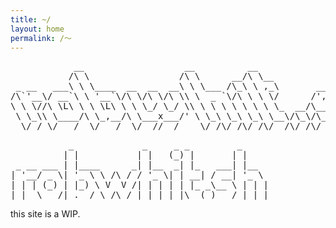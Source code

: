 ```yaml
---
title: ~/
layout: home
permalink: /～
---
```


<div id="banner" class="center-wrapper">
<pre id="banner-desktop" class="ascii-art purp">
            __                   __          __                __         
           /\ \                 /\ \      __/\ \__            /\ \        
 _ __   ___\ \ \____  __  __  __\ \ \___ /\_\ \ ,_\       ____\ \ \___    
/\`'__\/ __`\ \ '__`\/\ \/\ \/\ \\ \  _ `\/\ \ \ \/      /',__\\ \  _ `\  
\ \ \//\ \L\ \ \ \L\ \ \ \_/ \_/ \\ \ \ \ \ \ \ \ \_  __/\__, `\\ \ \ \ \ 
 \ \_\\ \____/\ \_,__/\ \___x___/' \ \_\ \_\ \_\ \__\/\_\/\____/ \ \_\ \_\
  \/_/ \/___/  \/___/  \/__//__/    \/_/\/_/\/_/\/__/\/_/\/___/   \/_/\/_/
</pre>
<pre id="banner-mobile" class="ascii-art purp">
           _             _     _ _         _
          | |           | |   (_) |       | |
 _ __ ___ | |____      _| |__  _| |_   ___| |__
| '__/ _ \| '_ \ \ /\ / / '_ \| | __| / __| '_ \
| | | (_) | |_) \ V  V /| | | | | |_ _\__ \ | | |
|_|  \___/|_.__/ \_/\_/ |_| |_|_|\__(_)___/_| |_|
</pre>
</div>

this site is a WIP.

<div id="terminal"></div>
